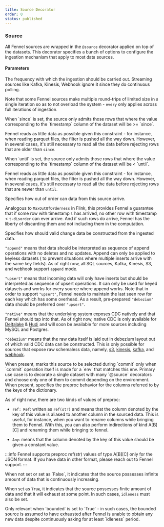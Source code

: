 ```yaml
---
title: Source Decorator
order: 0
status: published
---
```

### Source
All Fennel sources are wrapped in the `@source` decorator applied on top of the
datasets. This decorator specifies a bunch of options to configure the ingestion
mechanism that apply to most data sources.

#### Parameters

<Expandable title="every" type="Duration" defaultVal='"1h"'>
The frequency with which the ingestion should be carried out. Streaming sources 
like Kafka, Kinesis, Webhook ignore it since they do continuous polling.

Note that some Fennel sources make multiple round-trips of limited size in a single
iteration so as to not overload the system - `every` only applies across full 
iterations of ingestion.

</Expandable>

<Expandable title="since" type="Optional[datetime]" defaultVal="None">
When `since` is set, the source only admits those rows that where the value
corresponding to the `timestamp` column of the dataset will be >= `since`.

Fennel reads as little data as possible given this constraint - for instance, when
reading parquet files, the filter is pushed all the way down. However, in 
several cases, it's still necessary to read all the data before rejecting rows 
that are older than `since`.
</Expandable>

<Expandable title="until" type="Optional[datetime]" defaultVal="None">
When `until` is set, the source only admits those rows that where the value
corresponding to the `timestamp` column of the dataset will be < `until`.

Fennel reads as little data as possible given this constraint - for instance, when
reading parquet files, the filter is pushed all the way down. However, in 
several cases, it's still necessary to read all the data before rejecting rows 
that are newer than `until`.
</Expandable>

<Expandable title="disorder" type="Duration">
Specifies how out of order can data from this source arrive. 

Analogous to `MaxOutOfOrderness` in Flink, this provides Fennel a guarantee that
if some row with timestamp `t` has arrived, no other row with timestamp < `t-disorder`
can ever arrive. And if such rows do arrive, Fennel has the liberty of discarding
them and not including them in the computation.
</Expandable>

<Expandable title="cdc" type='"append" | "native" | "debezium"'>
Specifies how should valid change data be constructed from the ingested data.

`"append"` means that data should be interpreted as sequence of append operations
with no deletes and no updates. Append can only be applied to keyless datasets (
to prevent situations where multiple inserts arrive with the same key fields). As
of right now, all SQL sources, Kafka, Kinesis, S3, and webhook support `append`
mode.

`"upsert"` means that incoming data will only have inserts but should be 
interpreted as sequence of upsert operations. It can only be used for keyed 
datasets and works for every source where append works. Note that in order to 
support `"upsert"`, Fennel needs to maintain the last seen row for each key which
has some overhead. As a result, pre-prepared `"debezium"` data should be preferred
over `"upsert"`.

`"native"` means that the underlying system exposes CDC natively and that Fennel
should tap into that. As of right now, native CDC is only available for 
[Deltalake](/api-reference/connectors/deltalake) & [Hudi](/api-reference/connectors/hudi)
and will soon be available for more sources including MySQL and Postgres.

`"debezium"` means that the raw data itself is laid out in debezium layout out
of which valid CDC data can be constructed. This is only possible for sources
that expose raw schemaless data, namely, [s3](/api-reference/connectors/s3), 
[kinesis](/api-reference/connectors/kinesis), [kafka](/api-reference/connectors/kafka), 
and [webhook](/api-reference/connectors/webhook).
</Expandable>

<Expandable title="env" type="None | str | List[str]" defaultVal="None">
When present, marks this source to be selected during `commit` only when `commit`
operation itself is made for a `env` that matches this env. Primary use case is to
decorate a single dataset with many `@source` decorators and choose only one of 
them to commit depending on the environment.
</Expandable>

<Expandable title="preproc" type="Optional[Dict[str, Union[Ref, Any]]]" defaultVal="None">
When present, specifies the preproc behavior for the columns referred to by the
keys of the dictionary. 

As of right now, there are two kinds of values of preproc:
* `ref: Ref`: written as `ref(str)` and means that the column denoted
  by the key of this value is aliased to another column in the sourced data. This
  is useful, for instance, when you want to rename columns while bringing them
  to Fennel. With this, you can also perform indirections of kind A[B][C] and 
  renaming them while bringing to fennel.

* `Any`: means that the column denoted by the key of this value should be given
  a constant value.

:::info
Fennel supports preproc ref(str) values of type A[B][C] only for the JSON format.
If you have data in other format, please reach out to Fennel support.
:::

</Expandable>


<Expandable title="bounded" type="bool" defaultVal="False">
When not set or set as `False`, it indicates that the source possesses infinite 
amount of data that is continuously increasing. 

When set as `True`, it indicates that the source possesses finite amount of data
and that it will exhaust at some point. In such cases, `idleness` must also be set.

</Expandable>


<Expandable title="idleness" type="Optional[Duration]" defaultVal="None">
Only relevant when `bounded` is set to `True` - in such cases, the bounded source
is assumed to have exhausted after Fennel is unable to obtain any new data despite
continuously asking for at least `idleness` period.

</Expandable>

<pre snippet="api-reference/sources/source#source_decorator"
    status="success" message="Specifying options in source decorator"
>
</pre>